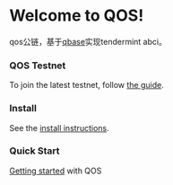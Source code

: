 # Welcome to QOS!

qos公链，基于[qbase](https://www.github.com/QOSGroup/qbase)实现tendermint abci。

### QOS Testnet
To join the latest testnet, follow [the guide](../start/testnet.md).

### Install
See the [install instructions](../start/installation.md).

### Quick Start

[Getting started](../start/networks.md) with QOS